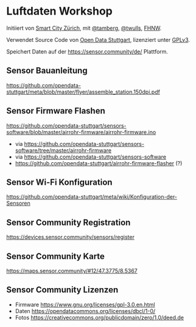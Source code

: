 # Luftdaten Workshop
Initiiert von [Smart City Zürich](stadt-zuerich.ch/smart-city), mit [@tamberg](https://twitter.com/tamberg), [@twulls](https://twitter.com/twulls), [FHNW](https://www.fhnw.ch/).

Verwendet Source Code von [Open Data Stuttgart](https://github.com/opendata-stuttgart), lizenziert unter [GPLv3](https://github.com/opendata-stuttgart/sensors-software/blob/master/airrohr-firmware/airrohr-firmware.ino#L8-L23).

Speichert Daten auf der https://sensor.community/de/ Plattform.

## Sensor Bauanleitung
https://github.com/opendata-stuttgart/meta/blob/master/flyer/assemble_station.150dpi.pdf

## Sensor Firmware Flashen
https://github.com/opendata-stuttgart/sensors-software/blob/master/airrohr-firmware/airrohr-firmware.ino
  * via https://github.com/opendata-stuttgart/sensors-software/tree/master/airrohr-firmware
  * via https://github.com/opendata-stuttgart/sensors-software
  * https://github.com/opendata-stuttgart/airrohr-firmware-flasher (?)

## Sensor Wi-Fi Konfiguration
https://github.com/opendata-stuttgart/meta/wiki/Konfiguration-der-Sensoren

## Sensor Community Registration
https://devices.sensor.community/sensors/register

## Sensor Community Karte
https://maps.sensor.community/#12/47.3775/8.5367

## Sensor Community Lizenzen
* Firmware https://www.gnu.org/licenses/gpl-3.0.en.html
* Daten https://opendatacommons.org/licenses/dbcl/1-0/
* Fotos https://creativecommons.org/publicdomain/zero/1.0/deed.de
